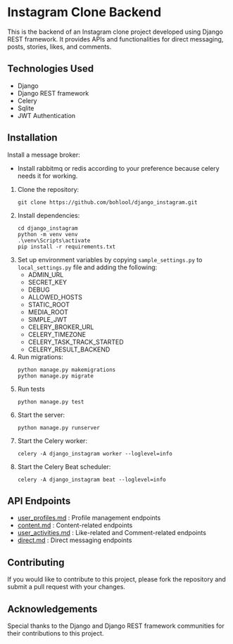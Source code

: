 # Instagram Clone Backend

This is the backend of an Instagram clone project developed using Django REST framework. It provides APIs and
functionalities for direct messaging, posts, stories, likes, and comments.

## Technologies Used

- Django
- Django REST framework
- Celery
- Sqlite
- JWT Authentication

## Installation

Install a message broker:
   - Install rabbitmq or redis according to your preference because celery needs it for working. 

1. Clone the repository:
   ```
   git clone https://github.com/bohlool/django_instagram.git
   ```
2. Install dependencies:
   ```
   cd django_instagram
   python -m venv venv
   .\venv\Scripts\activate
   pip install -r requirements.txt
   ```
3. Set up environment variables by copying `sample_settings.py` to  `local_settings.py`  file and adding the following:
    - ADMIN_URL
    - SECRET_KEY
    - DEBUG
    - ALLOWED_HOSTS
    - STATIC_ROOT
    - MEDIA_ROOT
    - SIMPLE_JWT
    - CELERY_BROKER_URL
    - CELERY_TIMEZONE
    - CELERY_TASK_TRACK_STARTED
    - CELERY_RESULT_BACKEND
4. Run migrations:
   ```
   python manage.py makemigrations
   python manage.py migrate
   ```
5. Run tests
   ```
   python manage.py test
   ```
6. Start the server:
   ```
   python manage.py runserver
   ```
7. Start the Celery worker:
   ```
   celery -A django_instagram worker --loglevel=info
   ```
8. Start the Celery Beat scheduler:
   ```
   celery -A django_instagram beat --loglevel=info
   ```

## API Endpoints

- [user_profiles.md](doc%2Fuser_profiles.md) : Profile management endpoints
- [content.md](doc%2Fcontent.md) : Content-related endpoints
- [user_activities.md](doc%2Fuser_activities.md) : Like-related and Comment-related endpoints
- [direct.md](doc%2Fdirect.md) : Direct messaging endpoints

## Contributing

If you would like to contribute to this project, please fork the repository and submit a pull request with your changes.

## Acknowledgements

Special thanks to the Django and Django REST framework communities for their contributions to this project.
